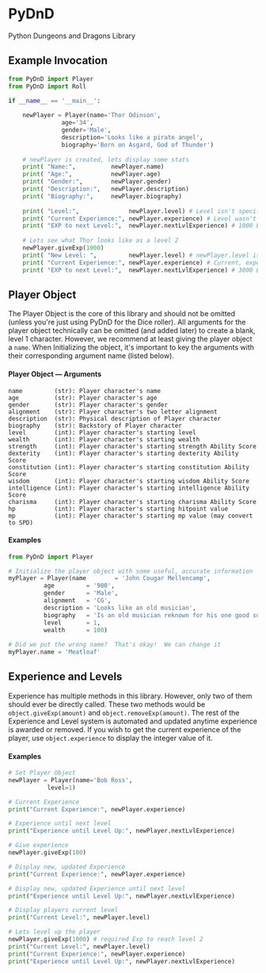 # PyDnD
Python Dungeons and Dragons Library


## Example Invocation

```python
from PyDnD import Player
from PyDnD import Roll

if __name__ == '__main__':
		
	newPlayer = Player(name='Thor Odinson', 
			   age='34', 
			   gender='Male', 
			   description='Looks like a pirate angel', 
			   biography='Born on Asgard, God of Thunder')
		
	# newPlayer is created, lets display some stats
	print( "Name:",          newPlayer.name)
	print( "Age:",           newPlayer.age)
	print( "Gender:",        newPlayer.gender)
	print( "Description:",   newPlayer.description)
	print( "Biography:",     newPlayer.biography)
	
	print( "Level:",              newPlayer.level) # Level isn't specified in creation, so level is 1
	print( "Current Experience:", newPlayer.experience) # Level wasn't specified, so current xp is 0
	print( "EXP to next Level:",  newPlayer.nextLvlExperience) # 1000 Experience is required to get to level 2
	
	# Lets see what Thor looks like as a level 2
	newPlayer.giveExp(1000)
	print( "New Level: ",         newPlayer.level) # newPlayer.level is automatically increased when XP threshold increases
	print( "Current Experience:", newPlayer.experience) # Current, experience after leveling up
	print( "EXP to next Level:",  newPlayer.nextLvlExperience) # 3000 Experience is required to get to level 3
  ```
## Player Object

  The Player Object is the core of this library and should not be omitted (unless you're just using PyDnD for the Dice roller).  All arguments for the player object technically can be omitted (and added later) to create a blank, level 1 character.  However, we recommend at least giving the player object a `name`.  When Initializing the object, it's important to key the arguments with their corresponding argument name (listed below).
  
#### Player Object — Arguments
```
name         (str): Player character's name
age          (str): Player character's age
gender       (str): Player character's gender
alignment    (str): Player character's two letter alignment
description  (str): Physical description of Player character
biography    (str): Backstory of Player character	
level        (int): Player character's starting level
wealth       (int): Player character's starting wealth	
strength     (int): Player character's starting strength Ability Score
dexterity    (int): Player character's starting dexterity Ability Score
constitution (int): Player character's starting constitution Ability Score
wisdom       (int): Player character's starting wisdom Ability Score
intelligence (int): Player character's starting intelligence Ability Score
charisma     (int): Player character's starting charisma Ability Score
hp           (int): Player character's starting hitpoint value
mp           (int): Player character's starting mp value (may convert to SPD)
```

#### Examples
```python
from PyDnD import Player

# Initialize the player object with some useful, accurate information
myPlayer = Player(name        = 'John Cougar Mellencamp',
		  age         = '900',
		  gender      = 'Male',
		  alignment   = 'CG',
		  description = 'Looks like an old musician',
		  biography   = 'Is an old musician reknown for his one good song',
		  level       = 1,
		  wealth      = 100)	  
		  
# Did we put the wrong name?  That's okay!  We can change it
myPlayer.name = 'Meatloaf'
```

## Experience and Levels

  Experience has multiple methods in this library.  However, only two of them should ever be directly called.  These two methods would be `object.giveExp(amount)` and `object.removeExp(amount)`.  The rest of the Experience and Level system is automated and updated anytime experience is awarded or removed.  If you wish to get the current experience of the player, use `object.experience` to display the integer value of it.

#### Examples
```python
# Set Player Object
newPlayer = Player(name='Bob Ross',
		   level=1)

# Current Experience
print("Current Experience:", newPlayer.experience)

# Experience until next level
print("Experience until Level Up:", newPlayer.nextLvlExperience)

# Give experience
newPlayer.giveExp(100)

# Display new, updated Experience
print("Current Experience:", newPlayer.experience)

# Display new, updated Experience until next level
print("Experience until Level Up:", newPlayer.nextLvlExperience)

# Display players current level
print("Current Level:", newPlayer.level)

# Lets level up the player
newPlayer.giveExp(1000) # required Exp to reach level 2
print("Current Level:", newPlayer.level)
print("Current Experience:", newPlayer.experience)
print("Experience until Level Up:", newPlayer.nextLvlExperience)
```


